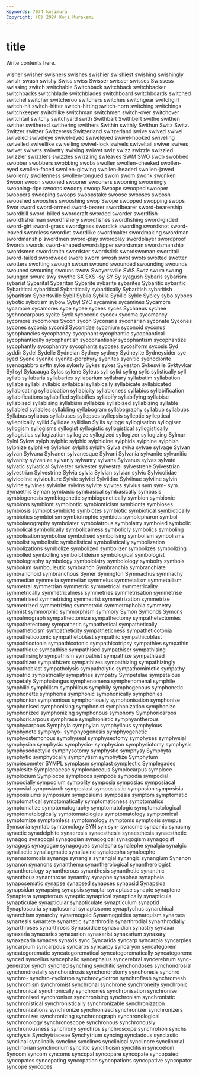 ```yaml
---
Keywords: 7074 kojimura
Copyright: (C) 2024 Koji Murakami
---
```


# title

Write contents here.



wisher
swisher swishers swishes swishier swishiest swishing swishingly swish-swash swishy Swiss
swiss Swisser swisser swisses Swissess swissing switch switchable Switchback switchback
switchbacker switchbacks switchblade switchblades switchboard switchboards switched switchel switcher switcheroo
switchers switches switchgear switchgirl switch-hit switch-hitter switch-hitting switch-horn switching switchings
switchkeeper switchlike switchman switchmen switch-over switchover switchtail switchy switchyard swith
Swithbart Swithbert swithe swithen swither swithered swithering swithers Swithin swithly
Swithun Switz Switz. Switzer switzer Switzeress Switzerland switzerland swive swived
swivel swiveled swiveleye swivel-eyed swiveleyed swivel-hooked swiveling swivelled swivellike swivelling
swivel-lock swivels swiveltail swiver swives swivet swivets swivetty swiving swiwet
swiz swizz swizzle swizzled swizzler swizzlers swizzles swizzling swleaves SWM
SWO swob swobbed swobber swobbers swobbing swobs swollen swollen-cheeked swollen-eyed
swollen-faced swollen-glowing swollen-headed swollen-jawed swollenly swollenness swollen-tongued swoln swom swonk
swonken Swoon swoon swooned swooner swooners swooning swooningly swooning-ripe swoons
swoony swoop Swoope swooped swooper swoopers swooping swoops swoopstake swoose
swooses swoosh swooshed swooshes swooshing swop Swope swopped swopping swops
Swor sword sword-armed sword-bearer swordbearer sword-bearership swordbill sword-billed swordcraft sworded
sworder swordfish swordfisherman swordfishery swordfishes swordfishing sword-girded sword-girt sword-grass swordgrass
swordick swording swordknot sword-leaved swordless swordlet swordlike swordmaker swordmaking swordman
swordmanship swordmen sword-play swordplay swordplayer swordproof Swords swords sword-shaped swordslipper
swordsman swordsmanship swordsmen swordsmith swordster swordstick swordswoman swordtail sword-tailed swordweed
swore sworn swosh swot swots swotted swotter swotters swotting swough
swoun swound swounded swounding swounds swouned swouning swouns swow Swoyersville
SWS Swtz swum swung swungen swure swy swythe SX SXS
-sy SY Sy syagush Sybaris sybarism sybarist Sybarital Sybaritan Sybarite
sybarite sybarites Sybaritic sybaritic Sybaritical sybaritical Sybaritically sybaritically Sybaritish sybaritish
sybaritism Sybertsville Sybil Sybila Sybilla Sybille Syble Sybley sybo syboes
sybotic sybotism sybow Sybyl SYC sycamine sycamines Sycamore sycamore sycamores
syce sycee sycees syces Sychaeus sychee sychnocarpous sycite Syck sycoceric
sycock sycoma sycomancy sycomore sycomores Sycon sycon Syconaria syconarian syconate
Sycones sycones syconia syconid Syconidae syconium syconoid syconus sycophancies sycophancy
sycophant sycophantic sycophantical sycophantically sycophantish sycophantishly sycophantism sycophantize sycophantly sycophantry
sycophants sycoses sycosiform sycosis Syd syddir Sydel Sydelle Sydneian Sydney
sydney Sydneyite Sydneysider sye syed Syene syenite syenite-porphyry syenites syenitic
syenodiorite syenogabbro syftn syke sykerly Sykes sykes Sykeston Sykesville Syktyvkar
Syl syl Sylacauga Sylas sylene Syleus syli sylid syling sylis
sylistically syll syllab syllabaria syllabaries syllabarium syllabary syllabatim syllabation syllabe
syllabi syllabic syllabical syllabically syllabicate syllabicated syllabicating syllabication syllabicity syllabicness
syllabics syllabification syllabifications syllabified syllabifies syllabify syllabifying syllabise syllabised syllabising
syllabism syllabize syllabized syllabizing syllable syllabled syllables syllabling syllabogram syllabography
syllabub syllabubs Syllabus syllabus syllabuses syllepses syllepsis sylleptic sylleptical sylleptically
syllid Syllidae syllidian Syllis sylloge syllogisation syllogiser syllogism syllogisms syllogist
syllogistic syllogistical syllogistically syllogistics syllogization syllogize syllogized syllogizer syllogizing Sylmar
Sylni Sylow sylph sylphic sylphid sylphidine sylphids sylphine sylphish sylphize
sylphlike Sylphon sylphs sylphy Sylva sylva sylvae sylvage Sylvan sylvan
Sylvana Sylvaner sylvanesque Sylvani Sylvania sylvanite sylvanitic sylvanity sylvanize sylvanly
sylvanry sylvans Sylvanus sylvas sylvate sylvatic sylvatical Sylvester sylvester sylvestral
sylvestrene Sylvestrian sylvestrian Sylvestrine Sylvia sylvia Sylvian sylvian sylvic Sylvicolidae
sylvicoline sylviculture Sylvie sylviid Sylviidae Sylviinae sylviine sylvin sylvine sylvines
sylvinite sylvins sylvite sylvites sylvius sym sym- sym. Symaethis Syman
symbasic symbasical symbasically symbasis symbiogenesis symbiogenetic symbiogenetically symbion symbionic symbions
symbiont symbiontic symbionticism symbionts symbioses symbiosis symbiot symbiote symbiotes symbiotic
symbiotical symbiotically symbiotics symbiotism symbiotrophic symbiots symblepharon symbol symbolaeography symbolater
symbolatrous symbolatry symboled symbolic symbolical symbolically symbolicalness symbolicly symbolics symboling
symbolisation symbolise symbolised symbolising symbolism symbolisms symbolist symbolistic symbolistical symbolistically
symbolization symbolizations symbolize symbolized symbolizer symbolizes symbolizing symbolled symbolling symbolofideism
symbological symbologist symbolography symbology symbololatry symbolology symbolry symbols symbolum symbouleutic
symbranch Symbranchia symbranchiate symbranchoid symbranchous Symer Symington Symmachus symmachy symmedian
symmelia symmelian symmelus symmetalism symmetallism symmetral symmetrian symmetric symmetrical symmetricality
symmetrically symmetricalness symmetries symmetrisation symmetrise symmetrised symmetrising symmetrist symmetrization symmetrize
symmetrized symmetrizing symmetroid symmetrophobia symmetry symmist symmorphic symmorphism symmory Symon
Symonds Symons sympalmograph sympathectomize sympathectomy sympathetectomies sympathetectomy sympathetic sympathetical sympathetically
sympatheticism sympatheticity sympatheticness sympatheticotonia sympatheticotonic sympathetoblast sympathic sympathicoblast sympathicotonia sympathicotonic
sympathicotripsy sympathies sympathin sympathique sympathise sympathised sympathiser sympathising sympathisingly sympathism
sympathist sympathize sympathized sympathizer sympathizers sympathizes sympathizing sympathizingly sympathoblast sympatholysis
sympatholytic sympathomimetic sympathy sympatric sympatrically sympatries sympatry Sympetalae sympetalous sympetaly
Symphalangus symphenomena symphenomenal symphile symphilic symphilism symphilous symphily symphogenous symphonetic
symphonette symphonia symphonic symphonically symphonies symphonion symphonious symphoniously symphonisation symphonise
symphonised symphonising symphonist symphonization symphonize symphonized symphonizing symphonous symphony Symphoricarpos
symphoricarpous symphrase symphronistic symphyantherous symphycarpous Symphyla symphylan symphyllous symphylous symphynote
symphyo- symphyogenesis symphyogenetic symphyostemonous symphyseal symphyseotomy symphyses symphysial symphysian symphysic
symphysio- symphysion symphysiotomy symphysis symphysodactylia symphysotomy symphystic symphysy Symphyta symphytic
symphytically symphytism symphytize Symphytum sympiesometer SYMPL symplasm symplast symplectic Symplegades
symplesite Symplocaceae symplocaceous Symplocarpus symploce symplocium Symplocos symplocos sympode sympodia
sympodial sympodially sympodium sympolity symposia symposiac symposiacal symposial symposiarch symposiast
symposiastic symposion symposisia symposisiums symposium symposiums sympossia symptom symptomatic symptomatical
symptomatically symptomaticness symptomatics symptomatize symptomatography symptomatologic symptomatological symptomatologically symptomatologies symptomatology
symptomical symptomize symptomless symptomology symptoms symptosis sympus Symsonia symtab symtomology
SYN syn syn- synacme synacmic synacmy synactic synadelphite synaeresis synaesthesia
synaesthesis synaesthetic synagog synagogal synagogian synagogical synagogism synagogist synagogs synagogue
synagogues synalepha synalephe synalgia synalgic synallactic synallagmatic synallaxine synaloepha synaloephe
synanastomosis synange synangia synangial synangic synangium Synanon synanon synanons synanthema
synantherological synantherologist synantherology synantherous synanthesis synanthetic synanthic synanthous synanthrose synanthy
synaphe synaphea synapheia synaposematic synapse synapsed synapses synapsid Synapsida synapsidan
synapsing synapsis synaptai synaptase synapte synaptene Synaptera synapterous synaptic synaptical
synaptically synapticula synapticulae synapticular synapticulate synapticulum synaptid Synaptosauria synaptosomal synaptosome
synaptychus synarchical synarchism synarchy synarmogoid Synarmogoidea synarquism synarses synartesis synartete
synartetic synarthrodia synarthrodial synarthrodially synarthroses synarthrosis Synascidiae synascidian synastry synaxar
synaxaria synaxaries synaxarion synaxarist synaxarium synaxary synaxaxaria synaxes synaxis sync
Syncarida syncarp syncarpia syncarpies syncarpium syncarpous syncarps syncarpy syncaryon syncategorem
syncategorematic syncategorematical syncategorematically syncategoreme synced syncellus syncephalic syncephalus syncerebral syncerebrum
sync-generator synch synched synching synchitic synchondoses synchondrosial synchondrosially synchondrosis synchondrotomy
synchoresis synchro synchro- synchro-cyclotron synchrocyclotron synchroflash synchromesh synchromism synchromist synchronal
synchrone synchroneity synchronic synchronical synchronically synchronies synchronisation synchronise synchronised synchroniser
synchronising synchronism synchronistic synchronistical synchronistically synchronizable synchronization synchronizations synchronize synchronized
synchronizer synchronizers synchronizes synchronizing synchronograph synchronological synchronology synchronoscope synchronous synchronously
synchronousness synchrony synchros synchroscope synchrotron synchs synchysis Synchytriaceae Synchytrium syncing
syncladous synclastic synclinal synclinally syncline synclines synclinical synclinore synclinorial synclinorian
synclinorium synclitic syncliticism synclitism syncoelom Syncom syncom syncoms syncopal syncopare
syncopate syncopated syncopates syncopating syncopation syncopations syncopative syncopator syncope syncopes
